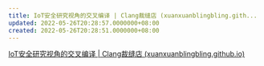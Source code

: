 ```yaml
---
title: IoT安全研究视角的交叉编译 | Clang裁缝店 (xuanxuanblingbling.gith...
updated: 2022-05-26T20:28:57.0000000+08:00
created: 2022-05-26T20:28:51.0000000+08:00
---
```


[IoT安全研究视角的交叉编译 \| Clang裁缝店 (xuanxuanblingbling.github.io)](https://xuanxuanblingbling.github.io/ctf/tools/2021/02/16/cross/)
